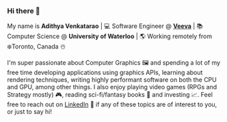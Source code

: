 ### Hi there 👋
My name is **Adithya Venkatarao** | 💻 Software Engineer @ [**Veeva**](https://www.veeva.com/) | 📚 Computer Science @ **University of Waterloo** | 🌎 Working remotely from ❄️Toronto, Canada ☃️

I'm super passionate about Computer Graphics 🖼️ and spending a lot of my free time developing applications using graphics APIs, learning about rendering techniques, writing highly performant software on both the CPU and GPU, among other things. I also enjoy playing video games (RPGs and Strategy mostly) :video_game:, reading sci-fi/fantasy books :book: and investing :chart_with_upwards_trend:. Feel free to reach out on [LinkedIn](https://www.linkedin.com/in/adithyavenkatarao/) 👔 if any of these topics are of interest to you, or just to say hi!
